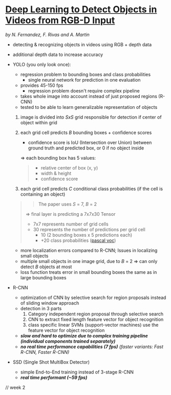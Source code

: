 # [Deep Learning to Detect Objects in Videos from RGB-D Input](http://jderobot.org/Ni9elf-colab)
*by N. Fernandez, F. Rivas and A. Martin*

- detecting & recognizing objects in videos using RGB + depth data
- additional depth data to increase accuracy

- YOLO (you only look once):
    - regression problem to bounding boxes and class probabilities
        - single neural network for prediction in one evaluation
    - provides 45-150 fps
        - regression problem doesn't require complex pipeline
    - takes whole image into account instead of just proposed regions (R-CNN)
    - tested to be able to learn generalizable representation of objects
    
    1. image is divided into *SxS* grid responsible for detection if center of object within grid
    2. each grid cell predicts *B* bounding boxes + confidence scores
        - confidence score is IoU (Intersection over Union) between ground truth and predicted box, or 0 if no object inside
    
        => each bounding box has 5 values:
        >- relative center of box (x, y)
        >- width & height
        >- confidence score
    3. each grid cell predicts *C* conditional class probabilities (if the cell is containing an object)
    >> The paper uses *S* = 7, *B* = 2
    >
    > => final layer is predicting a 7x7x30 Tensor
    > - 7x7 represents number of grid cells
    > - 30 represents the number of predictions per grid cell
    >   - 10 (2 bounding boxes x 5 predictions each)
    >   - +20 class probabilities ([pascal voc](http://host.robots.ox.ac.uk/pascal/VOC/))

    - more localization errors compared to R-CNN; Issues in localizing small objects
    - multiple small objects in one image grid, due to *B* = 2 => can only detect *B* objects at most
    - loss function treats error in small bounding boxes the same as in large bounding boxes

- R-CNN
    - optimization of CNN by selective search for region proposals instead of sliding window approach
    - detection in 3 parts
        1. Category independent region proposal through selective search
        2. CNN to extract fixed length feature vector for object recognition
        3. class specific linear SVMs (support-vector machines) use the feature vector for object recognition
    - ***slow and hard to optimize due to complex training pipeline (individual components trained separately)***
    - ***no real time performance capabilities (7 fps)*** *(faster variants: Fast R-CNN, Faster R-CNN)*

- SSD (Single Shot MultiBox Detector)
    - simple End-to-End training instead of 3-stage R-CNN
    - ***real time performant (~59 fps)***

// week 2